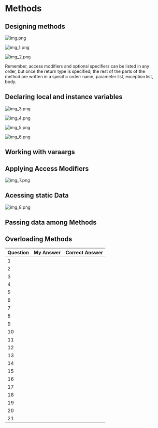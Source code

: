 # Methods

## Designing methods

![img.png](img.png)

![img_1.png](img_1.png)

![img_2.png](img_2.png)

Remember, access modifiers and optional specifiers can be listed in any order, but once the return type is specified, the rest of the parts of the method are written in a specific order: name, parameter list, exception list, body.

## Declaring local and instance variables

![img_3.png](img_3.png)

![img_4.png](img_4.png)

![img_5.png](img_5.png)

![img_6.png](img_6.png)

## Working with varaargs

## Applying Access Modifiers
![img_7.png](img_7.png)

## Acessing static Data

![img_8.png](img_8.png)

## Passing data among Methods

## Overloading Methods


Question | My Answer | Correct Answer
---------|-----------|---------------
1        |           |                
2        |           |                
3        |           |                
4        |           |                
5        |           |                
6        |           |                
7        |           |                
8        |           |                
9        |           |                
10       |           |                
11       |           |                
12       |           |                
13       |           |                
14       |           |                
15       |           |                
16       |           |                
17       |           |                
18       |           |                
19       |           |                
20       |           |                
21       |           |                
            
